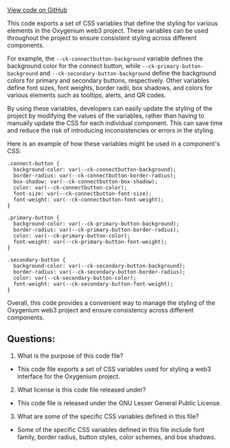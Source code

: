 [View code on GitHub](https://github.com/oxygenium-network/oxygenium-web3/packages/web3-react/src/styles/themes/nouns.ts)

This code exports a set of CSS variables that define the styling for various elements in the Oxygenium web3 project. These variables can be used throughout the project to ensure consistent styling across different components.

For example, the `--ck-connectbutton-background` variable defines the background color for the connect button, while `--ck-primary-button-background` and `--ck-secondary-button-background` define the background colors for primary and secondary buttons, respectively. Other variables define font sizes, font weights, border radii, box shadows, and colors for various elements such as tooltips, alerts, and QR codes.

By using these variables, developers can easily update the styling of the project by modifying the values of the variables, rather than having to manually update the CSS for each individual component. This can save time and reduce the risk of introducing inconsistencies or errors in the styling.

Here is an example of how these variables might be used in a component's CSS:

```
.connect-button {
  background-color: var(--ck-connectbutton-background);
  border-radius: var(--ck-connectbutton-border-radius);
  box-shadow: var(--ck-connectbutton-box-shadow);
  color: var(--ck-connectbutton-color);
  font-size: var(--ck-connectbutton-font-size);
  font-weight: var(--ck-connectbutton-font-weight);
}

.primary-button {
  background-color: var(--ck-primary-button-background);
  border-radius: var(--ck-primary-button-border-radius);
  color: var(--ck-primary-button-color);
  font-weight: var(--ck-primary-button-font-weight);
}

.secondary-button {
  background-color: var(--ck-secondary-button-background);
  border-radius: var(--ck-secondary-button-border-radius);
  color: var(--ck-secondary-button-color);
  font-weight: var(--ck-secondary-button-font-weight);
}
```

Overall, this code provides a convenient way to manage the styling of the Oxygenium web3 project and ensure consistency across different components.
## Questions: 
 1. What is the purpose of this code file?
- This code file exports a set of CSS variables used for styling a web3 interface for the Oxygenium project.

2. What license is this code file released under?
- This code file is released under the GNU Lesser General Public License.

3. What are some of the specific CSS variables defined in this file?
- Some of the specific CSS variables defined in this file include font family, border radius, button styles, color schemes, and box shadows.